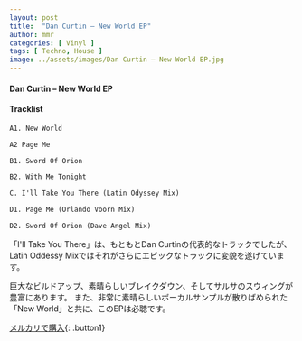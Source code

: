 ```yaml
---
layout: post
title:  "Dan Curtin – New World EP"
author: mmr
categories: [ Vinyl ]
tags: [ Techno, House ]
image: ../assets/images/Dan Curtin – New World EP.jpg
---
```


#### Dan Curtin – New World EP

#### Tracklist
```md
A1. New World

A2 Page Me

B1. Sword Of Orion

B2. With Me Tonight

C. I'll Take You There (Latin Odyssey Mix)

D1. Page Me (Orlando Voorn Mix)

D2. Sword Of Orion (Dave Angel Mix)
```

「I'll Take You There」は、もともとDan Curtinの代表的なトラックでしたが、Latin Oddessy Mixではそれがさらにエピックなトラックに変貌を遂げています。

巨大なビルドアップ、素晴らしいブレイクダウン、そしてサルサのスウィングが豊富にあります。 また、非常に素晴らしいボーカルサンプルが散りばめられた「New World」と共に、このEPは必聴です。

[メルカリで購入](https://jp.mercari.com/item/m11356801738){: .button1}

